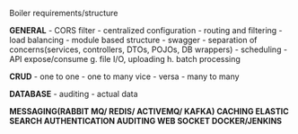 Boiler requirements/structure

**GENERAL** 
	-  CORS filter 
	-  centralized configuration 
	-  routing and filtering 
	-  load balancing 
	-  module based structure 
	-  swagger 
	-  separation of concerns(services, controllers, DTOs, POJOs, DB wrappers) 
	-  scheduling 
	-  API expose/consume g. file I/O, uploading h. batch processing

**CRUD** 
	 - one to one 
	 - one to many vice - versa 
	 - many to many

**DATABASE** 
	- auditing 
	- actual data

**MESSAGING(RABBIT MQ/ REDIS/ ACTIVEMQ/ KAFKA)
CACHING
ELASTIC SEARCH
AUTHENTICATION
AUDITING
WEB SOCKET
DOCKER/JENKINS**
